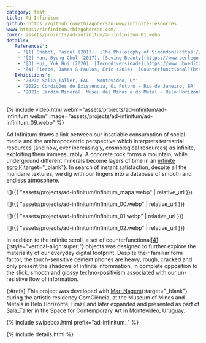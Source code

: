 ```yaml
---
category: feat
title: Ad Infinitum
github: https://github.com/thiagohersan-www/infinite-resources
www: https://infinitum.thiagohersan.com/
cover: assets/projects/ad-infinitum/ad-infinitum_01.webp
details:
  'References':
    - '[1] Chabot, Pascal (2013). [The Philosophy of Simondon](https://www.scribd.com/document/209029369/){:target="_blank"}. Bloomsbury Academic.'
    - '[2] Han, Byung-Chul (2017). [Saving Beauty](https://www.perlego.com/book/1536329/saving-beauty-pdf){:target="_blank"}. Polity Press.'
    - '[3] Hui, Yuk Hui (2020). [Tecnodiversidade](https://www.ubueditora.com.br/tecnodiversidade.html){:target="_blank"}. Ubu Editora.'
    - '[4] Pierce, James & Paulos, Eric (2014). [Counterfunctional](https://www.jamesjpierce.com/projects/project-d){:target="_blank"} things: Exploring possibilities in designing digital limitations. [Proceedings](https://dl.acm.org/doi/abs/10.1145/2598510.2598522){:target="_blank"} of the 2014 Conference on Designing Interactive Systems.'
  'Exhibitions':
    - '2023: Salla_Taller, EAC - Montevideo, UY'
    - '2022: Condições de Existência, Oi Futuro - Rio de Janeiro, BR'
    - '2021: Jardim Mineral, Museu das Minas e do Metal - Belo Horizonte, BR'
---
```

{% include video.html
  webm="assets/projects/ad-infinitum/ad-infinitum.webm"
  image="assets/projects/ad-infinitum/ad-infinitum_09.webp"
%}

Ad Infinitum draws a link between our insatiable consumption of social media and the anthropocentric perspective which interprets terrestrial resources (and now, ever increasingly, cosmological resources) as infinite, exploiting them immeasurably. A concrete rock forms a mountain, while underground different minerals become layers of time in an [infinite scroll](https://infinitum.thiagohersan.com/){:target="_blank"}. In search of instant satisfaction, despite all the mundane textures, we dig with our fingers into a database of smooth and endless atmosphere.

![]({{ "assets/projects/ad-infinitum/infinitum_mapa.webp" | relative_url }})

![]({{ "assets/projects/ad-infinitum/infinitum_00.webp" | relative_url }})

![]({{ "assets/projects/ad-infinitum/infinitum_01.webp" | relative_url }})

![]({{ "assets/projects/ad-infinitum/infinitum_02.webp" | relative_url }})

In addition to the infinite scroll, a set of counterfunctional[[4]](#refs){:style="vertical-align:super;"} objects was designed to further explore the materiality of our everyday digital footprint. Despite their familiar form factor, the touch-sensitive cement phones are heavy, rough, cracked and only present the shadows of infinite infornmation, in complete opposition to the slick, smooth and glossy techno-positivism associated with our un-resistive flow of information.

[](){:#refs}
This project was developed with [Mari Nagem](https://marinagem.com/){:target="_blank"} during the artistic residency ComCiência, at the Museum of Mines and Metals in Belo Horizonte, Brazil and later expanded and presented as part of Sala_Taller in the Space for Contemporary Art in Montevideo, Uruguay.

{% include swipebox.html prefix="ad-infinitum_" %}

{% include details.html %}
